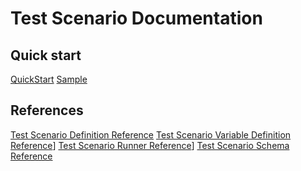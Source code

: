 # Test Scenario Documentation

## Quick start

[QuickStart](./QuickStart.md)
[Sample](../samplefiles/Microsoft.YourServiceName/stable/YYYY-MM-DD/scenarios/testYourService.yaml)

## References

[Test Scenario Definition Reference](./references/TestDefinitionReference.md)
[Test Scenario Variable Definition Reference](./references/Variables.md)]
[Test Scenario Runner Reference](./references/Runner.md)]
[Test Scenario Schema Reference](./references/TestDefinitionFileSchema.json)
